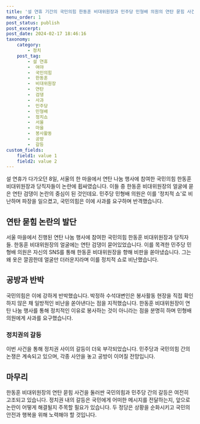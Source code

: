 ```yaml
---
title: '설 연휴 기간의 국민의힘 한동훈 비대위원장과 민주당 민형배 의원의 연탄 묻힘 사건'
menu_order: 1
post_status: publish
post_excerpt: 
post_date: 2024-02-17 18:46:16
taxonomy:
    category:
        - 정치
    post_tag:
        - 설 연휴
        -  여야
        -  국민의힘
        -  한동훈
        -  비대위원장
        -  연탄
        -  검댕
        -  사과
        -  민주당
        -  민형배
        -  정치쇼
        -  서울
        -  마을
        -  봉사활동
        -  공방
        -  갈등
custom_fields:
    field1: value 1
    field2: value 2
---
```


설 연휴가 다가오던 8일, 서울의 한 마을에서 연탄 나눔 행사에 참여한 국민의힘 한동훈 비대위원장과 당직자들이 논란에 휩싸였습니다. 이들 중 한동훈 비대위원장의 얼굴에 묻은 연탄 검댕이 논란의 중심이 된 것인데요. 민주당 민형배 의원은 이를 '정치적 쇼'로 비난하며 파장을 일으켰고, 국민의힘은 이에 사과를 요구하며 반격했습니다.
## 연탄 묻힘 논란의 발단
서울 마을에서 진행된 연탄 나눔 행사에 참여한 국민의힘 한동훈 비대위원장과 당직자들. 한동훈 비대위원장의 얼굴에는 연탄 검댕이 묻어있었습니다. 이를 목격한 민주당 민형배 의원은 자신의 SNS를 통해 한동훈 비대위원장을 향해 비판을 쏟아냈습니다. 그는 왜 옷은 깔끔한데 얼굴만 더러운지라며 이를 정치적 쇼로 비난했습니다.
## 공방과 반박
국민의힘은 이에 강하게 반박했습니다. 박정하 수석대변인은 봉사활동 현장을 직접 확인하지 않은 채 일방적인 비난을 쏟아낸다는 점을 지적했습니다. 한동훈 비대위원장이 연탄 나눔 행사를 통해 정치적인 이유로 봉사하는 것이 아니라는 점을 분명히 하며 민형배 의원에게 사과를 요구했습니다.
### 정치권의 갈등
이번 사건을 통해 정치권 사이의 갈등이 더욱 부각되었습니다. 민주당과 국민의힘 간의 논쟁은 계속되고 있으며, 각종 사안을 놓고 공방이 이어질 전망입니다.
## 마무리
한동훈 비대위원장의 연탄 묻힘 사건을 둘러싼 국민의힘과 민주당 간의 갈등은 여전히 고조되고 있습니다. 정치권 내의 갈등은 국민에게 어떠한 메시지를 전달하는지, 앞으로 논란이 어떻게 해결될지 주목할 필요가 있습니다. 두 정당은 상황을 순화시키고 국민의 안전과 행복을 위해 노력해야 할 것입니다.

